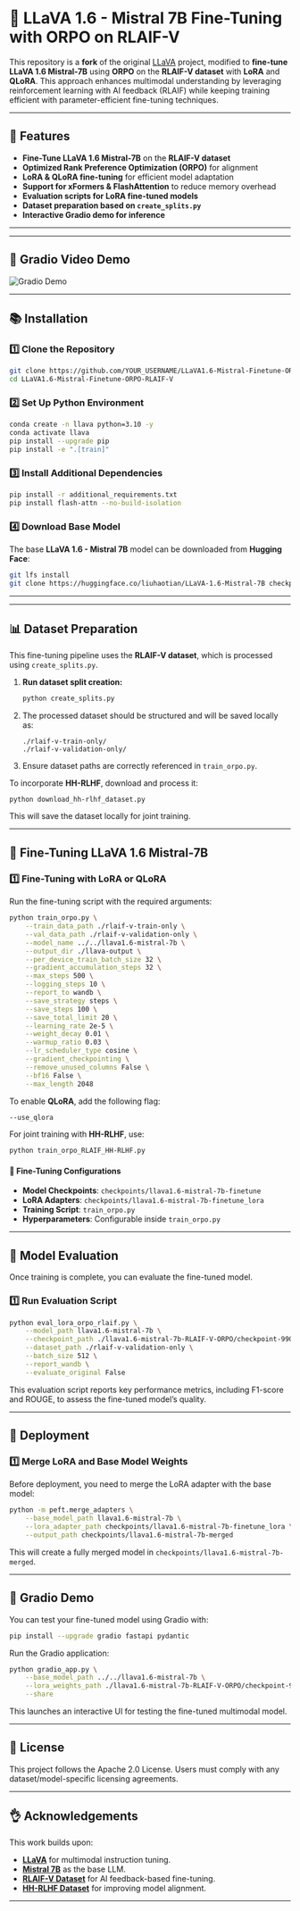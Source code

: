 # 🌋 LLaVA 1.6 - Mistral 7B Fine-Tuning with ORPO on RLAIF-V

This repository is a **fork** of the original [LLaVA](https://github.com/haotian-liu/LLaVA) project, modified to **fine-tune LLaVA 1.6 Mistral-7B** using **ORPO** on the **RLAIF-V dataset** with **LoRA** and **QLoRA**. This approach enhances multimodal understanding by leveraging reinforcement learning with AI feedback (RLAIF) while keeping training efficient with parameter-efficient fine-tuning techniques.

---

## 🚀 Features

- **Fine-Tune LLaVA 1.6 Mistral-7B** on the **RLAIF-V dataset**
- **Optimized Rank Preference Optimization (ORPO)** for alignment
- **LoRA & QLoRA fine-tuning** for efficient model adaptation
- **Support for xFormers & FlashAttention** to reduce memory overhead
- **Evaluation scripts for LoRA fine-tuned models**
- **Dataset preparation based on `create_splits.py`**
- **Interactive Gradio demo for inference**

---

---

## 🎥 Gradio Video Demo

![Gradio Demo](gradio_demo.gif)

---



## 📚 Installation

### 1️⃣ Clone the Repository

```bash
git clone https://github.com/YOUR_USERNAME/LLaVA1.6-Mistral-Finetune-ORPO-RLAIF-V.git
cd LLaVA1.6-Mistral-Finetune-ORPO-RLAIF-V
```

### 2️⃣ Set Up Python Environment

```bash
conda create -n llava python=3.10 -y
conda activate llava
pip install --upgrade pip
pip install -e ".[train]"
```

### 3️⃣ Install Additional Dependencies

```bash
pip install -r additional_requirements.txt
pip install flash-attn --no-build-isolation
```

### 4️⃣ Download Base Model
The base **LLaVA 1.6 - Mistral 7B** model can be downloaded from **Hugging Face**:
```bash
git lfs install
git clone https://huggingface.co/liuhaotian/LLaVA-1.6-Mistral-7B checkpoints/llava1.6-mistral-7b
```

---

---

## 📊 Dataset Preparation

This fine-tuning pipeline uses the **RLAIF-V dataset**, which is processed using `create_splits.py`.

1. **Run dataset split creation:**
   ```bash
   python create_splits.py
   ```
2. The processed dataset should be structured and will be saved locally as:
   ```
   ./rlaif-v-train-only/
   ./rlaif-v-validation-only/
   ```
3. Ensure dataset paths are correctly referenced in `train_orpo.py`.

To incorporate **HH-RLHF**, download and process it:

```bash
python download_hh-rlhf_dataset.py
```

This will save the dataset locally for joint training.

---

## 🎯 Fine-Tuning LLaVA 1.6 Mistral-7B

### 1️⃣ Fine-Tuning with LoRA or QLoRA

Run the fine-tuning script with the required arguments:

```bash
python train_orpo.py \
    --train_data_path ./rlaif-v-train-only \
    --val_data_path ./rlaif-v-validation-only \
    --model_name ../../llava1.6-mistral-7b \
    --output_dir ./llava-output \
    --per_device_train_batch_size 32 \
    --gradient_accumulation_steps 32 \
    --max_steps 500 \
    --logging_steps 10 \
    --report_to wandb \
    --save_strategy steps \
    --save_steps 100 \
    --save_total_limit 20 \
    --learning_rate 2e-5 \
    --weight_decay 0.01 \
    --warmup_ratio 0.03 \
    --lr_scheduler_type cosine \
    --gradient_checkpointing \
    --remove_unused_columns False \
    --bf16 False \
    --max_length 2048
```

To enable **QLoRA**, add the following flag:
```bash
--use_qlora
```


For joint training with **HH-RLHF**, use:
```bash
python train_orpo_RLAIF_HH-RLHF.py
```

#### 🤦 Fine-Tuning Configurations

- **Model Checkpoints**: `checkpoints/llava1.6-mistral-7b-finetune`
- **LoRA Adapters**: `checkpoints/llava1.6-mistral-7b-finetune_lora`
- **Training Script**: `train_orpo.py`
- **Hyperparameters**: Configurable inside `train_orpo.py`

---

## 📝 Model Evaluation

Once training is complete, you can evaluate the fine-tuned model.

### 1️⃣ Run Evaluation Script

```bash
python eval_lora_orpo_rlaif.py \
    --model_path llava1.6-mistral-7b \
    --checkpoint_path ./llava1.6-mistral-7b-RLAIF-V-ORPO/checkpoint-99000 \
    --dataset_path ./rlaif-v-validation-only \
    --batch_size 512 \
    --report_wandb \
    --evaluate_original False
```
This evaluation script reports key performance metrics, including F1-score and ROUGE, to assess the fine-tuned model’s quality.

---

## 📡 Deployment

### 1️⃣ Merge LoRA and Base Model Weights
Before deployment, you need to merge the LoRA adapter with the base model:

```bash
python -m peft.merge_adapters \
    --base_model_path llava1.6-mistral-7b \
    --lora_adapter_path checkpoints/llava1.6-mistral-7b-finetune_lora \
    --output_path checkpoints/llava1.6-mistral-7b-merged
```

This will create a fully merged model in `checkpoints/llava1.6-mistral-7b-merged`.

---

## 🌟 Gradio Demo

You can test your fine-tuned model using Gradio with:

```bash
pip install --upgrade gradio fastapi pydantic
```

Run the Gradio application:

```bash
python gradio_app.py \
    --base_model_path ../../llava1.6-mistral-7b \
    --lora_weights_path ./llava1.6-mistral-7b-RLAIF-V-ORPO/checkpoint-99000 \
    --share
```

This launches an interactive UI for testing the fine-tuned multimodal model.

---

## 📜 License

This project follows the Apache 2.0 License. Users must comply with any dataset/model-specific licensing agreements.

---

## 👌 Acknowledgements

This work builds upon:

- **[LLaVA](https://github.com/haotian-liu/LLaVA)** for multimodal instruction tuning.
- **[Mistral 7B](https://huggingface.co/mistralai/Mistral-7B)** as the base LLM.
- **[RLAIF-V Dataset](https://example.com)** for AI feedback-based fine-tuning.
- **[HH-RLHF Dataset](https://example.com)** for improving model alignment.

---

